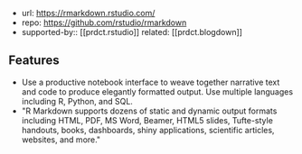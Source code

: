 
- url: https://rmarkdown.rstudio.com/
- repo: https://github.com/rstudio/rmarkdown
- supported-by:: [[prdct.rstudio]] 
  related: [[prdct.blogdown]]

## Features

- Use a productive notebook interface to weave together narrative text and code to produce elegantly formatted output. Use multiple languages including R, Python, and SQL.
- "R Markdown supports dozens of static and dynamic output formats including HTML, PDF, MS Word, Beamer, HTML5 slides, Tufte-style handouts, books, dashboards, shiny applications, scientific articles, websites, and more."